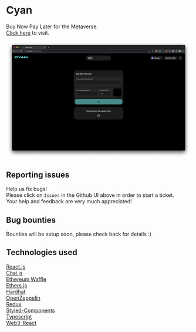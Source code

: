 # Cyan

Buy Now Pay Later for the Metaverse.\
[Click here](https://www.usecyan.com/) to visit.

![home](./home.png)

## Reporting issues

Help us fix bugs!\
Please click on `Issues` in the Github UI above in order to start a ticket.\
Your help and feedback are very much appreciated!

## Bug bounties

Bounties will be setup soon, please check back for details :)

## Technologies used

[React.js](https://reactjs.org/)\
[Chai.js](https://www.chaijs.com/)\
[Ethereum Waffle](https://ethereum-waffle.readthedocs.io/en/latest/)\
[Ethers.js](https://docs.ethers.io/v5/)\
[Hardhat](https://hardhat.org/)\
[OpenZeppelin](https://openzeppelin.com/)\
[Redux](https://redux.js.org/)\
[Styled-Components](https://styled-components.com/)\
[Typescript](https://www.typescriptlang.org/)\
[Web3-React](https://www.npmjs.com/package/web3-react)

